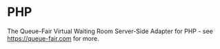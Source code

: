 # PHP
The Queue-Fair Virtual Waiting Room Server-Side Adapter for PHP - see https://queue-fair.com for more.
